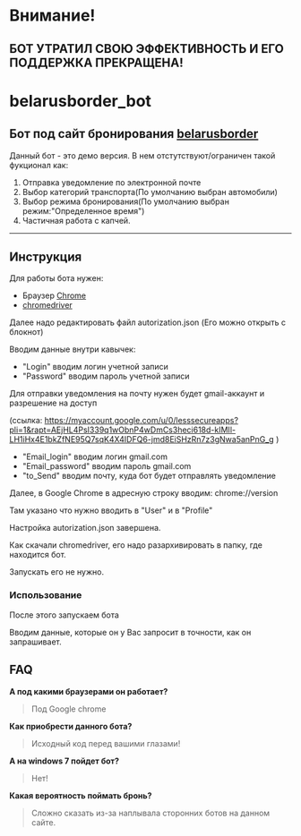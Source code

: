 # Внимание! 
## БОТ УТРАТИЛ СВОЮ ЭФФЕКТИВНОСТЬ И ЕГО ПОДДЕРЖКА ПРЕКРАЩЕНА!

# belarusborder_bot
Бот под сайт бронирования [belarusborder](https://belarusborder.by/)
---
Данный бот - это демо версия. 
В нем отстутствуют/ограничен такой фукционал как:
1.  Отправка уведомление по электронной почте
2.  Выбор категорий транспорта(По умолчанию выбран автомобили)
3.  Выбор режима бронирования(По умолчанию выбран режим:"Определенное время")
4.  Частичная работа с капчей.
---
## Инструкция
Для работы бота нужен: 
-   Браузер [Chrome](https://www.google.com/intl/ru_ru/chrome/)
-   [chromedriver](https://chromedriver.storage.googleapis.com/index.html?path=98.0.4758.102/)



Далее надо редактировать файл autorization.json (Его можно открыть с блокнот)

Вводим данные внутри кавычек:
-   "Login" вводим логин учетной записи
-   "Password" вводим пароль учетной записи

Для отправки уведомления на почту нужен будет gmail-аккаунт и разрешение на доступ

(ссылка: https://myaccount.google.com/u/0/lesssecureapps?pli=1&rapt=AEjHL4PsI339q1wObnP4wDmCs3heci618d-kIMIl-LH1iHx4E1bkZfNE95Q7sqK4X4IDFQ6-jmd8EiSHzRn7z3gNwa5anPnG_g )

- "Email_login"  вводим логин gmail.com
- "Email_password" вводим пароль gmail.com
- "to_Send" вводим почту, куда бот будет отправлять уведомление

Далее, в Google Chrome в адресную строку вводим: chrome://version

Там указано что нужно вводить в "User" и в "Profile"

Настройка autorization.json завершена.

Как скачали chromedriver, его надо разархивировать в папку, где находится бот.

Запускать его не нужно.

### Использование
После этого запускаем бота

Вводим данные, которые он у Вас запросит в точности, как он запрашивает.

## FAQ

**А под какими браузерами он работает?**

>Под Google chrome

**Как приобрести данного бота?**

>Исходный код перед вашими глазами!

**А на windows 7 пойдет бот?**

>Нет!

**Какая вероятность поймать бронь?**

>Сложно сказать из-за наплывала сторонних ботов на данном сайте.